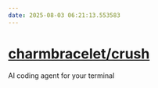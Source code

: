 ```yaml
---
date: 2025-08-03 06:21:13.553583
---
```


# [charmbracelet/crush](https://github.com/charmbracelet/crush)

AI coding agent for your terminal